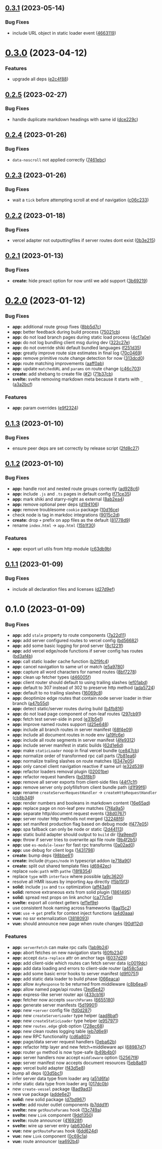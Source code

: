 ## [0.3.1](https://github.com/vessel-js/vessel/compare/v0.3.0...v0.3.1) (2023-05-14)

### Bug Fixes

- include URL object in static loader event ([4663119](https://github.com/vessel-js/vessel/commit/46631198b06e53f157c188fb0d69750620fdd397))

# [0.3.0](https://github.com/vessel-js/vessel/compare/v0.2.5...v0.3.0) (2023-04-12)

### Features

- upgrade all deps ([e2c4f88](https://github.com/vessel-js/vessel/commit/e2c4f885df8f29e940ed5354ae77f4541ec23019))

## [0.2.5](https://github.com/vessel-js/vessel/compare/v0.2.4...v0.2.5) (2023-02-27)

### Bug Fixes

- handle duplicate markdown headings with same id ([dce229c](https://github.com/vessel-js/vessel/commit/dce229c8982a72d7bc45e35c2c9b8d6eb22b8324))

## [0.2.4](https://github.com/vessel-js/vessel/compare/v0.2.3...v0.2.4) (2023-01-26)

### Bug Fixes

- `data-noscroll` not applied correctly ([7461ebc](https://github.com/vessel-js/vessel/commit/7461ebc3458375b92b45cfb68bb012dd3508bc5b))

## [0.2.3](https://github.com/vessel-js/vessel/compare/v0.2.2...v0.2.3) (2023-01-26)

### Bug Fixes

- wait a `tick` before attempting scroll at end of navigation ([c06c233](https://github.com/vessel-js/vessel/commit/c06c23333c246dc6ddd5fbf5824a87f28b3124a8))

## [0.2.2](https://github.com/vessel-js/vessel/compare/v0.2.1...v0.2.2) (2023-01-18)

### Bug Fixes

- vercel adapter not outputtingfiles if server routes dont exist ([0b3e215](https://github.com/vessel-js/vessel/commit/0b3e2150d94f6361aba4ce7f060b95c221c1728d))

## [0.2.1](https://github.com/vessel-js/vessel/compare/v0.2.0...v0.2.1) (2023-01-13)

### Bug Fixes

- **create:** hide preact option for now until we add support ([3b69219](https://github.com/vessel-js/vessel/commit/3b69219fbe7e760dd80af1627536552447da6f9a))

# [0.2.0](https://github.com/vessel-js/vessel/compare/v0.1.3...v0.2.0) (2023-01-12)

### Bug Fixes

- **app:** additional route group fixes ([8bb5d7c](https://github.com/vessel-js/vessel/commit/8bb5d7c6ac55ee0fa2002a6145981a269d8d3162))
- **app:** better feedback during build process ([75021cb](https://github.com/vessel-js/vessel/commit/75021cb4697ae4262f536b04e37b99f58e305f89))
- **app:** do not load branch pages during static load process ([4cf7a0e](https://github.com/vessel-js/vessel/commit/4cf7a0e904b6dff475e58beab6a27bdd0c9e8696))
- **app:** do not log bundling client msg during dev ([322c27e](https://github.com/vessel-js/vessel/commit/322c27ea175a7d11d938940f8be57ffaaaa3de33))
- **app:** do not override shiki default bundled languages ([f251d35](https://github.com/vessel-js/vessel/commit/f251d35a4a77e549f3e4dcce59d0554bd8f3121b))
- **app:** greatly improve route size estimates in final log ([70c0469](https://github.com/vessel-js/vessel/commit/70c0469a485641407f4dcd691129374be2152c56))
- **app:** remove primitive route change detection for now ([313dcd0](https://github.com/vessel-js/vessel/commit/313dcd0b61249a29c99974e76e7292297779180b))
- **app:** route matching improvements ([aaff0ab](https://github.com/vessel-js/vessel/commit/aaff0abb81f0afd640bb431d9dd9437208173c85))
- **app:** update `matchedURL` and `params` on route change ([c46c703](https://github.com/vessel-js/vessel/commit/c46c703c472859d5727e43f3ce8624fd1dc21014))
- **create:** add shebang to create file ([#2](https://github.com/vessel-js/vessel/issues/2)) ([71b37cb](https://github.com/vessel-js/vessel/commit/71b37cb19486e8278c85f0b3f84534afba82314d))
- **svelte:** svelte removing markdown meta because it starts with `_` ([a3a2bcf](https://github.com/vessel-js/vessel/commit/a3a2bcf1b5a49cbde991675239c3a7da33217628))

### Features

- **app:** param overrides ([e9f2324](https://github.com/vessel-js/vessel/commit/e9f232406741c5ebf9db592e2f8834cad75ccf85))

## [0.1.3](https://github.com/vessel-js/vessel/compare/v0.1.2...v0.1.3) (2023-01-10)

### Bug Fixes

- ensure peer deps are set correctly by release script ([2fd8c27](https://github.com/vessel-js/vessel/commit/2fd8c27a2533d7bda7ecc6ad2235c58262c06146))

## [0.1.2](https://github.com/vessel-js/vessel/compare/v0.1.1...v0.1.2) (2023-01-10)

### Bug Fixes

- **app:** handle root and nested route groups correctly ([ad928c6](https://github.com/vessel-js/vessel/commit/ad928c65a13507ab111d52aac69381c2617bb8d7))
- **app:** include `.js` and `.ts` pages in default config ([f71ce35](https://github.com/vessel-js/vessel/commit/f71ce354e029a664a30490770951d0f5da512276))
- **app:** mark shiki and starry-night as external ([8ab2ea4](https://github.com/vessel-js/vessel/commit/8ab2ea458c211b93275b67c76cde536ec70a7477))
- **app:** remove optional peer deps ([d194106](https://github.com/vessel-js/vessel/commit/d19410625778168c6b887d032f362e34eb794a80))
- **app:** remove troublesome `cookie` package ([10d16ce](https://github.com/vessel-js/vessel/commit/10d16ceed918e6ad53abe36dc03e32f059dca43c))
- check node is tag in markdoc integrations ([9015c2d](https://github.com/vessel-js/vessel/commit/9015c2d6b0f45f28cebc6e18beb6f31aa51e8a92))
- **create:** drop `+` prefix on app files as the default ([81778d9](https://github.com/vessel-js/vessel/commit/81778d9325355b9e7ce2efb63af3c7c7825d5fab))
- rename `index.html` -> `app.html` ([15b1f30](https://github.com/vessel-js/vessel/commit/15b1f30c9e7e668e72b99798d4e8b06f42e3fa02))

### Features

- **app:** export url utils from http module ([c63db9b](https://github.com/vessel-js/vessel/commit/c63db9ba9bec717a636020c9295099148679c323))

## [0.1.1](https://github.com/vessel-js/vessel/compare/v0.1.0...v0.1.1) (2023-01-09)

### Bug Fixes

- include all declaration files and licenses ([d27d9ef](https://github.com/vessel-js/vessel/commit/d27d9ef2d5d4ccd8034fe6cd454a684e6c534b17))

# 0.1.0 (2023-01-09)

### Bug Fixes

- **app:** add `stale` property to route components ([7a22d11](https://github.com/vessel-js/vessel/commit/7a22d11af60f32cbdbb598ed7fcb2789595711f1))
- **app:** add server configured routes to vercel config ([bd56682](https://github.com/vessel-js/vessel/commit/bd56682b1b852c278d4655a01ade291979447758))
- **app:** add some basic logging for prod server ([8c1221f](https://github.com/vessel-js/vessel/commit/8c1221fb5ce25d2149dd6bb73ac657b5c1cda5a6))
- **app:** add vercel edge/node functions if server config has routes ([bd3af4b](https://github.com/vessel-js/vessel/commit/bd3af4bfda26da79b89c6350016add080b445d11))
- **app:** call static loader cache function ([b2f9fc4](https://github.com/vessel-js/vessel/commit/b2f9fc458d548995a72b3926fda6c1eae509290a))
- **app:** cancel navigation to same url or match ([e5a9780](https://github.com/vessel-js/vessel/commit/e5a978081ee7205e79a700cf73ef3a6943b65fe3))
- **app:** capture all word characters for named routes ([8bf7278](https://github.com/vessel-js/vessel/commit/8bf727899293ce306a457ecabba750c59fbfe2d4))
- **app:** clean up fetcher types ([d46005f](https://github.com/vessel-js/vessel/commit/d46005fa0e8286554acc753a99a2be1bfa6ab1f5))
- **app:** client router should default to using trailing slashes ([ef01abd](https://github.com/vessel-js/vessel/commit/ef01abd45398ef68ae500c5c0274d722bf72a2dd))
- **app:** default to 307 instead of 302 to preserve http method ([ada5724](https://github.com/vessel-js/vessel/commit/ada5724f7f3cdfbd7bf0ae089107c83350e4cf8f))
- **app:** default to no trailing slashes ([16069c8](https://github.com/vessel-js/vessel/commit/16069c8e70c5fb44323f7537ece5ecb7e9e9ec6d))
- **app:** deoptimize edge routes that contain node server loader in thier branch ([a47b55d](https://github.com/vessel-js/vessel/commit/a47b55d16b5e72b1bc3f713309fdbee4c37ce7a9))
- **app:** detect static/server routes during build ([b4fb816](https://github.com/vessel-js/vessel/commit/b4fb816b7dc0e0441cedeccbc11da0cc30d421bc))
- **app:** do not load page component of non-leaf routes ([297cb91](https://github.com/vessel-js/vessel/commit/297cb912cb38a5faa817fb3be9e295fc1baaac88))
- **app:** fetch test server-side in prod ([e31b5e1](https://github.com/vessel-js/vessel/commit/e31b5e1fca06a4446a707a12bfc28ed8155c7931))
- **app:** improve named routes support ([d25e648](https://github.com/vessel-js/vessel/commit/d25e64826f8334cc8fd41bd9722bec9dba653e27))
- **app:** include all branch routes in server manifest ([68f4e09](https://github.com/vessel-js/vessel/commit/68f4e0928ec098b8b031dca9472d278db03f2f9d))
- **app:** include all document routes in node env ([a19fc6e](https://github.com/vessel-js/vessel/commit/a19fc6e481526593686ecb0b808dcefcb2af9bee))
- **app:** include all route segments in server manifest ([4fe9312](https://github.com/vessel-js/vessel/commit/4fe93125a10e6782d708560461a96ea5225e0e46))
- **app:** include server manifest in static builds ([62d1e6d](https://github.com/vessel-js/vessel/commit/62d1e6d84fc288a6836370bfaa2b5435805519ad))
- **app:** make `staticLoader` noop in final vercel bundle ([ce847cb](https://github.com/vessel-js/vessel/commit/ce847cbc5977225854e24486314985bc11a03b0d))
- **app:** normalize order of transformed rpc call parts ([7b81ea6](https://github.com/vessel-js/vessel/commit/7b81ea69db52d32db94b335d0ffa946cfcad8ec6))
- **app:** normalize trailing slashes on route matches ([6347e05](https://github.com/vessel-js/vessel/commit/6347e0559dfabb8213184e31d5fc32ecf674acf5))
- **app:** only cancel client navigation reactive if same url ([e32d539](https://github.com/vessel-js/vessel/commit/e32d5397af585ab11f9004b21b578cc45138366f))
- **app:** refactor loaders removal plugin ([02001be](https://github.com/vessel-js/vessel/commit/02001be0e97995a1466a28a95523095978975364))
- **app:** refactor request handlers ([bd3f8b1](https://github.com/vessel-js/vessel/commit/bd3f8b1d030be95026930bdd1d6a74fc9f8537b8))
- **app:** remove all server exports from client-side files ([44f7c1f](https://github.com/vessel-js/vessel/commit/44f7c1f0dab93c8627361c02b36c872e2ea1d1dc))
- **app:** remove server only polyfillsfrom client bundle path ([d1f99f6](https://github.com/vessel-js/vessel/commit/d1f99f6891a896e0cea569664ea2d26ad14383f0))
- **app:** rename `createServerRequestHandler` -> `createHttpRequestHandler` ([cb8b349](https://github.com/vessel-js/vessel/commit/cb8b34918cba95f1dc67c643acab0d820cef77eb))
- **app:** render numbers and booleans in markdown content ([16e65ad](https://github.com/vessel-js/vessel/commit/16e65ad5c3fe3a12ecfc51b88343524db748cca5))
- **app:** replace page on non-leaf prev matches ([7f4a9a5](https://github.com/vessel-js/vessel/commit/7f4a9a509864a5b93d619e1d9e3256cb1202f00b))
- **app:** separate http/document request events ([38d0767](https://github.com/vessel-js/vessel/commit/38d0767051a59d5160a3feeaae88cfd31589ce29))
- **app:** server router http methods not merged ([32248f6](https://github.com/vessel-js/vessel/commit/32248f62fd3fe37749c8edd5945b11a3f3053867))
- **app:** set manifest production flag based on debug mode ([f477e05](https://github.com/vessel-js/vessel/commit/f477e0591fa3d8306d1c7288745002ae964ddc17))
- **app:** spa fallback can only be node or static ([2d44113](https://github.com/vessel-js/vessel/commit/2d4411379c2b9da9fe3780f08a5a644b26ae8240))
- **app:** static build adapter should output to `build` dir ([9a9eed1](https://github.com/vessel-js/vessel/commit/9a9eed1bdceb0ec4223f9f0d9465ed6744d1c6de))
- **app:** throw if server tries to overwrite api file route ([9b4f2b5](https://github.com/vessel-js/vessel/commit/9b4f2b52f678ffedd164a1fc4c7b4600699e2796))
- **app:** use `es-module-lexer` for fast rpc transforms ([0a02ad0](https://github.com/vessel-js/vessel/commit/0a02ad071d49dfa6c2cbed1fc78675fa5c8e5beb))
- **app:** use debug for client logs ([1431798](https://github.com/vessel-js/vessel/commit/14317980286bad9632c1ee6f6234c4574c473e0c))
- **create:** bump deps ([98bbe61](https://github.com/vessel-js/vessel/commit/98bbe619cbe68162b84c1ba7a49f078844daa69d))
- **create:** include `@types/node` in typescript addon ([e718a90](https://github.com/vessel-js/vessel/commit/e718a9038450903696558fc7a6345a964183c628))
- **create:** split out shared template files ([d6942ec](https://github.com/vessel-js/vessel/commit/d6942ec9ffe59387a4a6e1b8d55e68e9c409553f))
- replace `node:path` with `pathe` ([18f8354](https://github.com/vessel-js/vessel/commit/18f83544dfa5850d60aa09fc45054bbd119f31d9))
- replace `type` with `interface` where possible ([a9c3620](https://github.com/vessel-js/vessel/commit/a9c36203b284fce0be782cae619bba6372be7b9c))
- resolve all HMR issues by importing `App` directly ([f5b15f3](https://github.com/vessel-js/vessel/commit/f5b15f36567e8586fc313c96eac7e2e29929e1d8))
- **solid:** include `jsx` and `tsx` optimization ([aff43a9](https://github.com/vessel-js/vessel/commit/aff43a989fb9927f612453df0163c04a93ab7721))
- **solid:** remove extraneous exts from solid plugin ([1861495](https://github.com/vessel-js/vessel/commit/186149560073e8ae483392ea718e12c4ef867383))
- **solid:** spread rest props on link anchor ([ca77c5e](https://github.com/vessel-js/vessel/commit/ca77c5e2c930b185049272bc7cc6241cb9046c0c))
- **svelte:** export all context getters ([ef1ef9e](https://github.com/vessel-js/vessel/commit/ef1ef9efb1e9bba6d7a953d5617e734d16a63adf))
- use consistent hook naming across frameworks ([8aa15c2](https://github.com/vessel-js/vessel/commit/8aa15c26a800e5a1cde511e448e7629c4bf346ef))
- **vue:** `use` -> `get` prefix for context inject functions ([a4d0aaa](https://github.com/vessel-js/vessel/commit/a4d0aaa43cd2df5378792bfcf685261c2442c6e5))
- **vue:** no ssr externalization ([3818093](https://github.com/vessel-js/vessel/commit/3818093fd9569bbf8315c8c1f09f1159dcc0de70))
- **vue:** should announce new page when route changes ([90df12d](https://github.com/vessel-js/vessel/commit/90df12da0f39553e58af11aa3b8b648cd5a8f67a))

### Features

- **app:** `serverFetch` can make rpc calls ([1ab9b24](https://github.com/vessel-js/vessel/commit/1ab9b242736fe7e904903c47bdd22f724d21aa58))
- **app:** abort fetches on new navigation starts ([60fb234](https://github.com/vessel-js/vessel/commit/60fb234cbe86b794985913de694467b29ac4aefb))
- **app:** accept `data-replace` attr on anchor tags ([6037d28](https://github.com/vessel-js/vessel/commit/6037d28a05c8b9129a74c6798556a0fbbaed5322))
- **app:** add client-side which routes can fetch server data ([c0019dc](https://github.com/vessel-js/vessel/commit/c0019dc70c2a71ba752ed42ac6adc948fed2f6fb))
- **app:** add data loading and errors to client-side router ([a458c5a](https://github.com/vessel-js/vessel/commit/a458c5ab76acbe7e4797f45898bd12813987dcd0))
- **app:** add some basic error hooks to server manifest ([d9f0751](https://github.com/vessel-js/vessel/commit/d9f07517f35577181f7d34da17b46ba3a1adae64))
- **app:** add static data loader to build phase ([066eaca](https://github.com/vessel-js/vessel/commit/066eaca95831aa2e53c0f8d0a394efdb0774a071))
- **app:** allow `AnyResponse` to be returned from middleware ([c8b6ea4](https://github.com/vessel-js/vessel/commit/c8b6ea46d3391c57c24505db5b000744ee89508c))
- **app:** allow named page/api routes ([3ed5e42](https://github.com/vessel-js/vessel/commit/3ed5e42f8b98e290d33a4b98b902a0a449725ab5))
- **app:** express-like server router api ([433cb16](https://github.com/vessel-js/vessel/commit/433cb16a364b9f908eb3b564a55256034a5da396))
- **app:** fetcher now accepts `searchParams` ([6655180](https://github.com/vessel-js/vessel/commit/6655180d7bad2d117bf8dcd28f514c3d10acc8e5))
- **app:** generate server manifests ([5d19901](https://github.com/vessel-js/vessel/commit/5d19901036f9bd5528f48fae28b7aecd9f1f7c29))
- **app:** new `+server` config file ([fd0d287](https://github.com/vessel-js/vessel/commit/fd0d287cdee2cc0bdbc2177c36073aa57bd9d7fe))
- **app:** new `createServerLoader` type helper ([aad8baf](https://github.com/vessel-js/vessel/commit/aad8baf1746c083e3373c24c69dcb72b86c2cc8b))
- **app:** new `createStaticLoader` type helper ([e957971](https://github.com/vessel-js/vessel/commit/e95797159cc23153b31d8439309cff835ab06a42))
- **app:** new `routes.edge` glob option ([728ec68](https://github.com/vessel-js/vessel/commit/728ec685f0b01209549fe558261a569801a9442e))
- **app:** new clean routes logging table ([eb7d6e9](https://github.com/vessel-js/vessel/commit/eb7d6e9f2af7e4edc1522d8a54fc0ed87e81c88f))
- **app:** new RPC functionality ([cd6a802](https://github.com/vessel-js/vessel/commit/cd6a80241134e1877b1b9edc8a67cc8047c62e56))
- **app:** page/data server request handlers ([0eba62b](https://github.com/vessel-js/vessel/commit/0eba62b101407b50ba76aa7705333e5d83dc02cd))
- **app:** refactor http layer and new fetch+middleware api ([68987d7](https://github.com/vessel-js/vessel/commit/68987d70757bb3a7f4c14c26fc7c56cb4a492cce))
- **app:** router `go` method is now type-safe ([b49b4b0](https://github.com/vessel-js/vessel/commit/b49b4b0eb4614b91730b48149c7ed507660361a8))
- **app:** server handlers now accept `middleware` option ([52567f8](https://github.com/vessel-js/vessel/commit/52567f834ebfc3fc6758d19c32df8027d0dc5a03))
- **app:** server manifest now accepts document resources ([5eb8a81](https://github.com/vessel-js/vessel/commit/5eb8a81c539f01179a33a1b4768c68b8a134ce2c))
- **app:** vercel build adapter ([f43d5e8](https://github.com/vessel-js/vessel/commit/f43d5e899b7e2e2d5e1204f521d987becd1c150d))
- bump all deps ([03d5bc1](https://github.com/vessel-js/vessel/commit/03d5bc13a4f0f45efd2cdd66a269d966b2a30895))
- infer server data type from loader arg ([a51d6fa](https://github.com/vessel-js/vessel/commit/a51d6fa6de44f8b7c92e40b4039c745462facb74))
- infer static data type from loader arg ([017dc0b](https://github.com/vessel-js/vessel/commit/017dc0b0e73810c7c674535bfd3a8a4156645aca))
- new `create-vessel` package ([8ad9ad3](https://github.com/vessel-js/vessel/commit/8ad9ad361de66307375555b18e179039553b7a60))
- new vue package ([adde6e2](https://github.com/vessel-js/vessel/commit/adde6e2d628cb97870fce0a02837d7ada85a031a))
- **solid:** new solid package ([d7bd967](https://github.com/vessel-js/vessel/commit/d7bd967aeac282a89178cd2cb06b49164794a2e8))
- **svelte:** add router outlet components ([b7ddd1f](https://github.com/vessel-js/vessel/commit/b7ddd1f37a65aa7a797b948a47e9ace8a243cd36))
- **svelte:** new `getRouteParams` hook ([13c749a](https://github.com/vessel-js/vessel/commit/13c749af74ce1de6106f6b56330f05235b2ac2b3))
- **svelte:** new `Link` component ([9dd1350](https://github.com/vessel-js/vessel/commit/9dd1350dceed9aa370163827877ce6bf79991afc))
- **svelte:** route announcer ([416928f](https://github.com/vessel-js/vessel/commit/416928f4ca126d48d8b926dafd9771f6b79134ae))
- **svelte:** wire up server entry ([ab6304e](https://github.com/vessel-js/vessel/commit/ab6304e1d5568331297b16c5c8cd882cbc60651f))
- **vue:** new `getRouteParams` hook ([6dd624d](https://github.com/vessel-js/vessel/commit/6dd624dbd3af4fa46a84ed7f56cbb19d3551551a))
- **vue:** new `Link` component ([0c69c1a](https://github.com/vessel-js/vessel/commit/0c69c1a60efacb70b6ea3c677d8b6bfa84e344e8))
- **vue:** route announcer ([ea692b4](https://github.com/vessel-js/vessel/commit/ea692b4866d3139715cabee91b7ccbdaf3569ef8))
